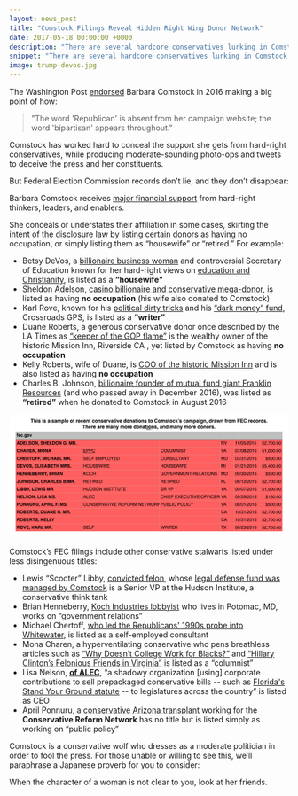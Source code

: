 ```yaml
---
layout: news_post
title: "Comstock Filings Reveal Hidden Right Wing Donor Network"
date: 2017-05-18 00:00:00 +0000
description: "There are several hardcore conservatives lurking in Comstock's FEC filings - including some with questionable occupations."
snippet: "There are several hardcore conservatives lurking in Comstock's FEC filings - including some with questionable occupations."
image: trump-devos.jpg
---
```


The Washington Post [endorsed](https://www.washingtonpost.com/opinions/the-posts-picks-for-congress/2016/10/22/75fe0dd2-962d-11e6-bb29-bf2701dbe0a3_story.html?utm_term=.164677c7ac00) Barbara Comstock in 2016 making a big point of how:

> "The word 'Republican' is absent from her campaign website; the word 'bipartisan' appears throughout."

Comstock has worked hard to conceal the support she gets from hard-right conservatives, while producing moderate-sounding photo-ops and tweets to deceive the press and her constituents.

But Federal Election Commission records don’t lie, and they don’t disappear:

Barbara Comstock receives [major financial support](http://www.fec.gov/fecviewer/CandidateCommitteeDetail.do?candidateCommitteeId=C00554261&tabIndex=1) from hard-right thinkers, leaders, and enablers.  

She conceals or understates their affiliation in some cases, skirting the intent of the disclosure law by listing certain donors as having no occupation, or simply listing them as “housewife” or “retired.”  For example:

* Betsy DeVos, a [billionaire business woman](https://en.wikipedia.org/wiki/Betsy_DeVos) and controversial Secretary of Education known for her hard-right views on [education and Christianity](http://www.rollingstone.com/politics/features/trump-education-secretary-betsy-devos-a-win-for-the-christian-right-w470605), is listed as a **“housewife”**
* Sheldon Adelson, [casino billionaire and conservative mega-donor](http://www.newyorker.com/magazine/2008/06/30/the-brass-ring), is listed as having **no occupation** (his wife also donated to Comstock)
* Karl Rove, known for his [political dirty tricks](http://www.celebritynetworth.com/richest-politicians/republicans/karl-rove-net-worth/) and his [“dark money” fund](http://www.latimes.com/opinion/op-ed/la-oe-hasen-green-light-for-more-dark-money-20160212-story.html), Crossroads GPS, is listed as a **“writer”**
* Duane Roberts, a generous conservative donor once described by the LA Times as [“keeper of the GOP flame”](http://articles.latimes.com/2003/oct/14/local/me-duane14) is the wealthy owner of the historic Mission Inn, Riverside CA , yet listed by Comstock as having **no occupation**
* Kelly Roberts, wife of Duane, is [COO of the historic Mission Inn](http://www.huffingtonpost.com/laura-dunn/women-in-business-qa-kelly-roberts_b_6726218.html) and is also listed as having **no occupation**
* Charles B. Johnson, [billionaire founder of mutual fund giant Franklin Resources](https://en.wikipedia.org/wiki/Charles_B._Johnson) (and who passed away in December 2016), was listed as **“retired”** when he donated to Comstock in August 2016

![Conservative donors](/images/news/conservative-donors.jpg)

Comstock’s FEC filings include other conservative stalwarts listed under less disingenuous titles:

* Lewis “Scooter” Libby, [convicted felon](https://en.wikipedia.org/wiki/Scooter_Libby), whose [legal defense fund was managed by Comstock](http://www.nytimes.com/2006/02/03/us/defense-fund-raises-money-in-libby-case.html) is a Senior VP at the Hudson Institute, a conservative think tank
* Brian Henneberry, [Koch Industries lobbyist](https://www.opensecrets.org/lobby/lobbyist.php?id=Y0000041745L&year=2016) who lives in Potomac, MD, works on “government relations”
* Michael Chertoff, [who led the Republicans' 1990s probe into Whitewater](http://www.cnn.com/ALLPOLITICS/1997/gen/resources/infocus/whitewater/cast1.html), is listed as a self-employed consultant
* Mona Charen, a hyperventilating conservative who pens breathless articles such as [“Why Doesn’t College Work for Blacks?”](https://patriotpost.us/opinion/48554) and [“Hillary Clinton’s Felonious Friends in Virginia”](https://patriotpost.us/opinion/44489) is listed as a “columnist”
* Lisa Nelson, **[of ALEC](https://www.alec.org/about/leadership/)**, “a shadowy organization [using] corporate contributions to sell prepackaged conservative bills -- such as [Florida's Stand Your Ground statute](https://www.theatlantic.com/politics/archive/2012/04/exposing-alec-how-conservative-backed-state-laws-are-all-connected/255869/) -- to legislatures across the country” is listed as CEO
* April Ponnuru, a [conservative Arizona transplant](http://conservativereform.com/about-crn/april-ponnuru/) working for the **Conservative Reform Network** has no title but is listed simply as working on “public policy”

Comstock is a conservative wolf who dresses as a moderate politician in order to fool the press.  For those unable or willing to see this, we’ll paraphrase a Japanese proverb for you to consider:  

When the character of a woman is not clear to you, look at her friends.
